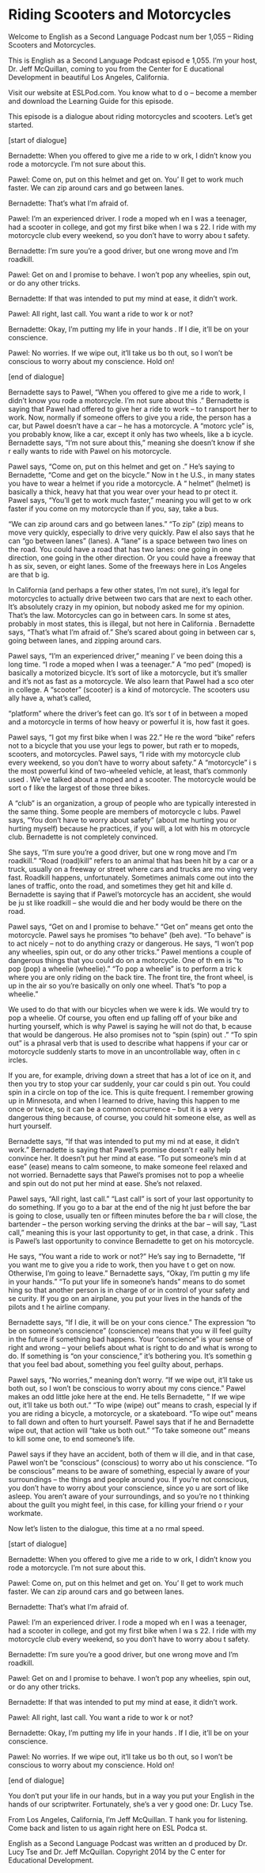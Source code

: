 # Riding Scooters and Motorcycles

Welcome to English as a Second Language Podcast num ber 1,055 – Riding Scooters and Motorcycles.  

This is English as a Second Language Podcast episod e 1,055. I’m your host, Dr. Jeff McQuillan, coming to you from the Center for E ducational Development in beautiful Los Angeles, California.  

Visit our website at ESLPod.com. You know what to d o – become a member and download the Learning Guide for this episode.  

This episode is a dialogue about riding motorcycles  and scooters. Let’s get started.  

[start of dialogue] 

Bernadette: When you offered to give me a ride to w ork, I didn’t know you rode a motorcycle. I’m not sure about this. 

Pawel: Come on, put on this helmet and get on. You’ ll get to work much faster. We can zip around cars and go between lanes. 

Bernadette: That’s what I’m afraid of.  

Pawel: I’m an experienced driver. I rode a moped wh en I was a teenager, had a scooter in college, and got my first bike when I wa s 22. I ride with my motorcycle club every weekend, so you don’t have to worry abou t safety. 

Bernadette: I’m sure you’re a good driver, but one wrong move and I’m roadkill. 

Pawel: Get on and I promise to behave. I won’t pop any wheelies, spin out, or do any other tricks. 

Bernadette: If that was intended to put my mind at ease, it didn’t work. 

Pawel: All right, last call. You want a ride to wor k or not? 

Bernadette: Okay, I’m putting my life in your hands . If I die, it’ll be on your conscience.  

Pawel: No worries. If we wipe out, it’ll take us bo th out, so I won’t be conscious to worry about my conscience. Hold on! 

[end of dialogue] 

Bernadette says to Pawel, “When you offered to give  me a ride to work, I didn’t know you rode a motorcycle. I’m not sure about this .” Bernadette is saying that Pawel had offered to give her a ride to work – to t ransport her to work. Now, normally if someone offers to give you a ride, the person has a car, but Pawel doesn’t have a car – he has a motorcycle. A “motorc ycle” is, you probably know, like a car, except it only has two wheels, like a b icycle. Bernadette says, “I’m not sure about this,” meaning she doesn’t know if she r eally wants to ride with Pawel on his motorcycle.  

Pawel says, “Come on, put on this helmet and get on .” He’s saying to Bernadette, “Come and get on the bicycle.” Now in t he U.S., in many states you have to wear a helmet if you ride a motorcycle. A “ helmet” (helmet) is basically a thick, heavy hat that you wear over your head to pr otect it. Pawel says, “You’ll get to work much faster,” meaning you will get to w ork faster if you come on my motorcycle than if you, say, take a bus.  

“We can zip around cars and go between lanes.” “To zip” (zip) means to move very quickly, especially to drive very quickly. Paw el also says that he can “go between lanes” (lanes). A “lane” is a space between  two lines on the road. You could have a road that has two lanes: one going in one direction, one going in the other direction. Or you could have a freeway that h as six, seven, or eight lanes. Some of the freeways here in Los Angeles are that b ig.  

In California (and perhaps a few other states, I’m not sure), it’s legal for motorcycles to actually drive between two cars that  are next to each other. It’s absolutely crazy in my opinion, but nobody asked me  for my opinion. That’s the law. Motorcycles can go in between cars. In some st ates, probably in most states, this is illegal, but not here in California . Bernadette says, “That’s what I’m afraid of.” She’s scared about going in between car s, going between lanes, and zipping around cars.  

Pawel says, “I’m an experienced driver,” meaning I’ ve been doing this a long time. “I rode a moped when I was a teenager.” A “mo ped” (moped) is basically a motorized bicycle. It’s sort of like a motorcycle, but it’s smaller and it’s not as fast as a motorcycle. We also learn that Pawel had a sco oter in college. A “scooter” (scooter) is a kind of motorcycle. The scooters usu ally have a, what’s called,  

“platform” where the driver’s feet can go. It’s sor t of in between a moped and a motorcycle in terms of how heavy or powerful it is,  how fast it goes.  

Pawel says, “I got my first bike when I was 22.” He re the word “bike” refers not to a bicycle that you use your legs to power, but rath er to mopeds, scooters, and motorcycles. Pawel says, “I ride with my motorcycle  club every weekend, so you don’t have to worry about safety.” A “motorcycle” i s the most powerful kind of two-wheeled vehicle, at least, that’s commonly used . We’ve talked about a moped and a scooter. The motorcycle would be sort o f like the largest of those three bikes.  

A “club” is an organization, a group of people who are typically interested in the same thing. Some people are members of motorcycle c lubs. Pawel says, “You don’t have to worry about safety” (about me hurting  you or hurting myself) because he practices, if you will, a lot with his m otorcycle club. Bernadette is not completely convinced.  

She says, “I’m sure you’re a good driver, but one w rong move and I’m roadkill.” “Road (road)kill” refers to an animal that has been  hit by a car or a truck, usually on a freeway or street where cars and trucks are mo ving very fast. Roadkill happens, unfortunately. Sometimes animals come out into the lanes of traffic, onto the road, and sometimes they get hit and kille d. Bernadette is saying that if Pawel’s motorcycle has an accident, she would be ju st like roadkill – she would die and her body would be there on the road.  

Pawel says, “Get on and I promise to behave.” “Get on” means get onto the motorcycle. Pawel says he promises “to behave” (beh ave). “To behave” is to act nicely – not to do anything crazy or dangerous. He says, “I won’t pop any wheelies, spin out, or do any other tricks.” Pawel mentions a couple of dangerous things that you could do on a motorcycle. One of th em is “to pop (pop) a wheelie (wheelie).” “To pop a wheelie” is to perform a tric k where you are only riding on the back tire. The front tire, the front wheel, is up in the air so you’re basically on only one wheel. That’s “to pop a wheelie.”  

We used to do that with our bicycles when we were k ids. We would try to pop a wheelie. Of course, you often end up falling off of  your bike and hurting yourself, which is why Pawel is saying he will not do that, b ecause that would be dangerous. He also promises not to “spin (spin) out .” “To spin out” is a phrasal verb that is used to describe what happens if your car or motorcycle suddenly starts to move in an uncontrollable way, often in c ircles.  

If you are, for example, driving down a street that  has a lot of ice on it, and then you try to stop your car suddenly, your car could s pin out. You could spin in a circle on top of the ice. This is quite frequent. I  remember growing up in Minnesota, and when I learned to drive, having this  happen to me once or twice, so it can be a common occurrence – but it is a very  dangerous thing because, of course, you could hit someone else, as well as hurt  yourself.  

Bernadette says, “If that was intended to put my mi nd at ease, it didn’t work.” Bernadette is saying that Pawel’s promise doesn’t r eally help convince her. It doesn’t put her mind at ease. “To put someone’s min d at ease” (ease) means to calm someone, to make someone feel relaxed and not worried. Bernadette says that Pawel’s promises not to pop a wheelie and spin  out do not put her mind at ease. She’s not relaxed.  

Pawel says, “All right, last call.” “Last call” is sort of your last opportunity to do something. If you go to a bar at the end of the nig ht just before the bar is going to close, usually ten or fifteen minutes before the ba r will close, the bartender – the person working serving the drinks at the bar – will  say, “Last call,” meaning this is your last opportunity to get, in that case, a drink . This is Pawel’s last opportunity to convince Bernadette to get on his motorcycle.  

He says, “You want a ride to work or not?” He’s say ing to Bernadette, “If you want me to give you a ride to work, then you have t o get on now. Otherwise, I’m going to leave.” Bernadette says, “Okay, I’m puttin g my life in your hands.” “To put your life in someone’s hands” means to do somet hing so that another person is in charge of or in control of your safety and se curity. If you go on an airplane, you put your lives in the hands of the pilots and t he airline company.  

Bernadette says, “If I die, it will be on your cons cience.” The expression “to be on someone’s conscience” (conscience) means that you w ill feel guilty in the future if something bad happens. Your “conscience” is your  sense of right and wrong – your beliefs about what is right to do and what is wrong to do. If something is “on your conscience,” it’s bothering you. It’s somethin g that you feel bad about, something you feel guilty about, perhaps.  

Pawel says, “No worries,” meaning don’t worry. “If we wipe out, it’ll take us both out, so I won’t be conscious to worry about my cons cience.” Pawel makes an odd little joke here at the end. He tells Bernadette, “ If we wipe out, it’ll take us both out.” “To wipe (wipe) out” means to crash, especial ly if you are riding a bicycle, a motorcycle, or a skateboard. “To wipe out” means to  fall down and often to hurt yourself. Pawel says that if he and Bernadette wipe  out, that action will “take us both out.” “To take someone out” means to kill some one, to end someone’s life.   

 Pawel says if they have an accident, both of them w ill die, and in that case, Pawel won’t be “conscious” (conscious) to worry abo ut his conscience. “To be conscious” means to be aware of something, especial ly aware of your surroundings – the things and people around you. If  you’re not conscious, you don’t have to worry about your conscience, since yo u are sort of like asleep. You aren’t aware of your surroundings, and so you’re no t thinking about the guilt you might feel, in this case, for killing your friend o r your workmate. 

Now let’s listen to the dialogue, this time at a no rmal speed.  

[start of dialogue] 

Bernadette: When you offered to give me a ride to w ork, I didn’t know you rode a motorcycle. I’m not sure about this. 

Pawel: Come on, put on this helmet and get on. You’ ll get to work much faster. We can zip around cars and go between lanes. 

Bernadette: That’s what I’m afraid of.  

Pawel: I’m an experienced driver. I rode a moped wh en I was a teenager, had a scooter in college, and got my first bike when I wa s 22. I ride with my motorcycle club every weekend, so you don’t have to worry abou t safety. 

Bernadette: I’m sure you’re a good driver, but one wrong move and I’m roadkill. 

Pawel: Get on and I promise to behave. I won’t pop any wheelies, spin out, or do any other tricks. 

Bernadette: If that was intended to put my mind at ease, it didn’t work. 

Pawel: All right, last call. You want a ride to wor k or not? 

Bernadette: Okay, I’m putting my life in your hands . If I die, it’ll be on your conscience.  

Pawel: No worries. If we wipe out, it’ll take us bo th out, so I won’t be conscious to worry about my conscience. Hold on! 

[end of dialogue] 

 You don’t put your life in our hands, but in a way you put your English in the hands of our scriptwriter. Fortunately, she’s a ver y good one: Dr. Lucy Tse. 

From Los Angeles, California, I’m Jeff McQuillan. T hank you for listening. Come back and listen to us again right here on ESL Podca st. 

English as a Second Language Podcast was written an d produced by Dr. Lucy Tse and Dr. Jeff McQuillan. Copyright 2014 by the C enter for Educational Development.

